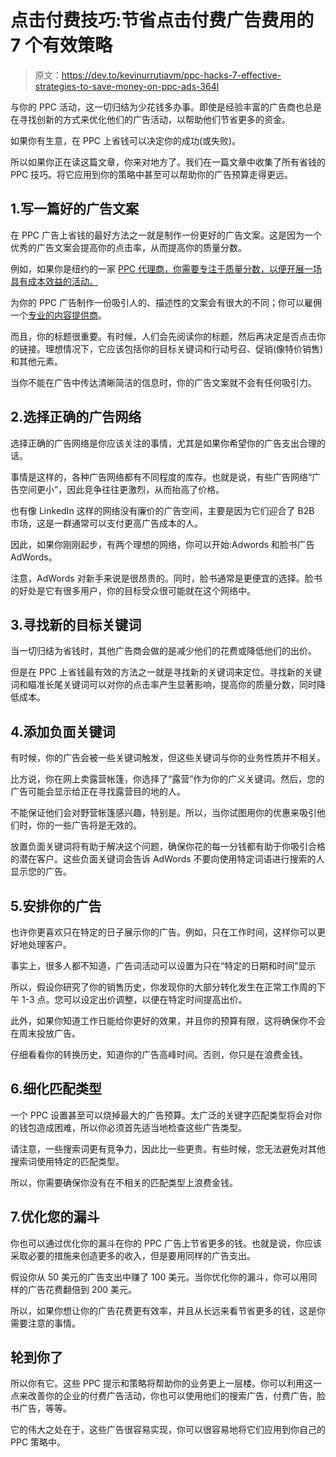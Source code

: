 # 点击付费技巧:节省点击付费广告费用的 7 个有效策略

> 原文：<https://dev.to/kevinurrutiavm/ppc-hacks-7-effective-strategies-to-save-money-on-ppc-ads-364l>

与你的 PPC 活动，这一切归结为少花钱多办事。即使是经验丰富的广告商也总是在寻找创新的方式来优化他们的广告活动，以帮助他们节省更多的资金。

如果你有生意，在 PPC 上省钱可以决定你的成功(或失败)。

所以如果你正在读这篇文章，你来对地方了。我们在一篇文章中收集了所有省钱的 PPC 技巧。将它应用到你的策略中甚至可以帮助你的广告预算走得更远。

## 1.写一篇好的广告文案

在 PPC 广告上省钱的最好方法之一就是制作一份更好的广告文案。这是因为一个优秀的广告文案会提高你的点击率，从而提高你的质量分数。

例如，如果你是纽约的一家 [PPC 代理商，你需要专注于质量分数，以便开展一场具有成本效益的活动。](https://voymedia.com/google-adwords-agency/)

为你的 PPC 广告制作一份吸引人的、描述性的文案会有很大的不同；你可以雇佣一个[专业的内容提供商](https://www.icopify.com/)。

而且，你的标题很重要。有时候，人们会先阅读你的标题，然后再决定是否点击你的链接。理想情况下，它应该包括你的目标关键词和行动号召、促销(像特价销售)和其他元素。

当你不能在广告中传达清晰简洁的信息时，你的广告文案就不会有任何吸引力。

## 2.选择正确的广告网络

选择正确的广告网络是你应该关注的事情，尤其是如果你希望你的广告支出合理的话。

事情是这样的，各种广告网络都有不同程度的库存。也就是说，有些广告网络“广告空间更小”，因此竞争往往更激烈，从而抬高了价格。

也有像 LinkedIn 这样的网络没有廉价的广告空间，主要是因为它们迎合了 B2B 市场，这是一群通常可以支付更高广告成本的人。

因此，如果你刚刚起步，有两个理想的网络，你可以开始:Adwords 和脸书广告 AdWords。

注意，AdWords 对新手来说是很昂贵的。同时，脸书通常是更便宜的选择。脸书的好处是它有很多用户，你的目标受众很可能就在这个网络中。

## 3.寻找新的目标关键词

当一切归结为省钱时，其他广告商会做的是减少他们的花费或降低他们的出价。

但是在 PPC 上省钱最有效的方法之一就是寻找新的关键词来定位。寻找新的关键词和瞄准长尾关键词可以对你的点击率产生显著影响，提高你的质量分数，同时降低成本。

## 4.添加负面关键词

有时候，你的广告会被一些关键词触发，但这些关键词与你的业务性质并不相关。

比方说，你在网上卖露营帐篷，你选择了“露营”作为你的广义关键词。然后，您的广告可能会显示给正在寻找露营目的地的人。

不能保证他们会对野营帐篷感兴趣，特别是。所以，当你试图用你的优惠来吸引他们时，你的一些广告将是无效的。

放置负面关键词将有助于解决这个问题，确保你花的每一分钱都有助于你吸引合格的潜在客户。这些负面关键词会告诉 AdWords 不要向使用特定词语进行搜索的人显示您的广告。

## 5.安排你的广告

也许你更喜欢只在特定的日子展示你的广告。例如，只在工作时间，这样你可以更好地处理客户。

事实上，很多人都不知道，广告词活动可以设置为只在“特定的日期和时间”显示

所以，假设你研究了你的销售历史，你发现你的大部分转化发生在正常工作周的下午 1-3 点。您可以设定出价调整，以便在特定时间提高出价。

此外，如果你知道工作日能给你更好的效果，并且你的预算有限，这将确保你不会在周末投放广告。

仔细看看你的转换历史，知道你的广告高峰时间。否则，你只是在浪费金钱。

## 6.细化匹配类型

一个 PPC 设置甚至可以烧掉最大的广告预算。太广泛的关键字匹配类型将会对你的钱包造成困难，所以你必须首先适当地检查这些广告类型。

请注意，一些搜索词更有竞争力，因此比一些更贵。有些时候，您无法避免对其他搜索词使用特定的匹配类型。

所以，你需要确保你没有在不相关的匹配类型上浪费金钱。

## 7.优化您的漏斗

你也可以通过优化你的漏斗在你的 PPC 广告上节省更多的钱。也就是说，你应该采取必要的措施来创造更多的收入，但是要用同样的广告支出。

假设你从 50 美元的广告支出中赚了 100 美元。当你优化你的漏斗，你可以用同样的广告花费翻倍到 200 美元。

所以，如果你想让你的广告花费更有效率，并且从长远来看节省更多的钱，这是你需要注意的事情。

## 轮到你了

所以你有它。这些 PPC 提示和策略将帮助你的业务更上一层楼。你可以利用这一点来改善你的企业的付费广告活动，你也可以使用他们的搜索广告，付费广告，脸书广告，等等。

它的伟大之处在于，这些广告很容易实现，你可以很容易地将它们应用到你自己的 PPC 策略中。